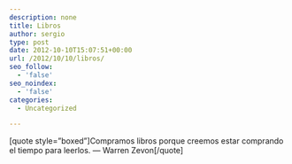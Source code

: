 ```yaml
---
description: none
title: Libros
author: sergio
type: post
date: 2012-10-10T15:07:51+00:00
url: /2012/10/10/libros/
seo_follow:
  - 'false'
seo_noindex:
  - 'false'
categories:
  - Uncategorized

---
```

[quote style=&#8221;boxed&#8221;]Compramos libros porque creemos estar comprando el tiempo para leerlos. &#8212; Warren Zevon[/quote]
